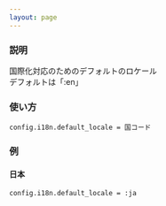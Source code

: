 ```yaml
---
layout: page
---
```


### 説明

国際化対応のためのデフォルトのロケール  
デフォルトは「:en」

### 使い方

    config.i18n.default_locale = 国コード

### 例

#### 日本

    config.i18n.default_locale = :ja
